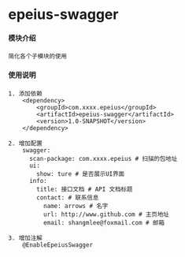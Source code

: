 # epeius-swagger

#### 模块介绍
    简化各个子模块的使用

#### 使用说明
    1. 添加依赖
        <dependency>
            <groupId>com.xxxx.epeius</groupId>
        	<artifactId>epeius-swagger</artifactId>
            <version>1.0-SNAPSHOT</version>
        </dependency>

    2. 增加配置
        swagger:
          scan-package: com.xxxx.epeius # 扫描的包地址
          ui:
            show: ture # 是否展示UI界面
          info:
            title: 接口文档 # API 文档标题
            contact: # 联系信息
              name: arrows # 名字
              url: http://www.github.com # 主页地址
              email: shangmlee@foxmail.com # 邮箱

    3. 增加注解
        @EnableEpeiusSwagger
